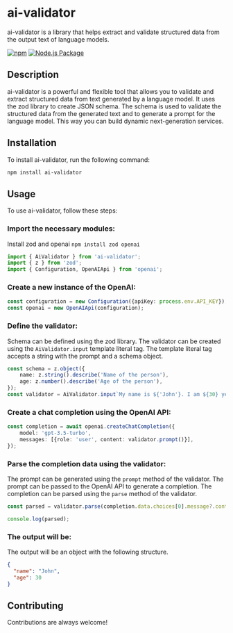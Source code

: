 # ai-validator

ai-validator is a library that helps extract and validate structured data from the output text of language models.

[![npm](https://img.shields.io/npm/v/ai-validator)](https://www.npmjs.com/package/ai-validator)
[![Node.js Package](https://github.com/rsaryev/ai-validator/actions/workflows/npm-publish.yml/badge.svg)](https://github.com/rsaryev/ai-validator/actions/workflows/npm-publish.yml)

## Description

ai-validator is a powerful and flexible tool that allows you to validate and extract structured data from text generated by a language model.
It uses the zod library to create JSON schema. The schema is used to validate the structured data from the generated text and to generate a prompt for the language model.
This way you can build dynamic next-generation services.

## Installation

To install ai-validator, run the following command:

```bash
npm install ai-validator
```

## Usage

To use ai-validator, follow these steps:

### Import the necessary modules:

Install zod and openai `npm install zod openai`

```ts
import { AiValidator } from 'ai-validator';
import { z } from 'zod';
import { Configuration, OpenAIApi } from 'openai';
```

### Create a new instance of the OpenAI:

```ts
const configuration = new Configuration({apiKey: process.env.API_KEY});
const openai = new OpenAIApi(configuration);
```

### Define the validator:

Schema can be defined using the zod library. The validator can be created using the `AiValidator.input` template literal tag. The template literal tag accepts a string with the prompt and a schema object.

```ts
const schema = z.object({
    name: z.string().describe('Name of the person'),
    age: z.number().describe('Age of the person'),
});
const validator = AiValidator.input`My name is ${'John'}. I am ${30} years old. ${schema}`;
```

### Create a chat completion using the OpenAI API:

```ts
const completion = await openai.createChatCompletion({
    model: 'gpt-3.5-turbo',
    messages: [{role: 'user', content: validator.prompt()}],
});
```

### Parse the completion data using the validator:

The prompt can be generated using the `prompt` method of the validator. The prompt can be passed to the OpenAI API to generate a completion. The completion can be parsed using the `parse` method of the validator.

```ts
const parsed = validator.parse(completion.data.choices[0].message?.content);

console.log(parsed);
```

### The output will be:

The output will be an object with the following structure.

```json
{
  "name": "John",
  "age": 30
}
```

## Contributing

Contributions are always welcome!